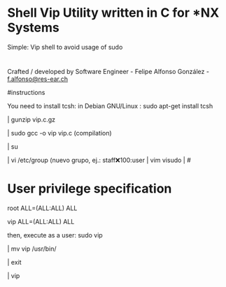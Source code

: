 # Shell Vip Utility written in C for *NX Systems

Simple: Vip shell to avoid usage of sudo

#

Crafted / developed by Software Engineer - Felipe Alfonso González - f.alfonso@res-ear.ch

#instructions

You need to install tcsh:
in Debian GNU/Linux : sudo apt-get install tcsh

 | gunzip vip.c.gz
 
 | sudo gcc -o vip vip.c (compilation)
 
 
 | su
 
 | vi /etc/group (nuevo grupo, ej.: staff:x:100:user
 | vim visudo
 | #
 

# User privilege specification
root    ALL=(ALL:ALL) ALL
 
vip     ALL=(ALL:ALL) ALL

then,
execute as a user:
 sudo vip
 
 | mv vip /usr/bin/
 
 | exit
 
 | vip
 

